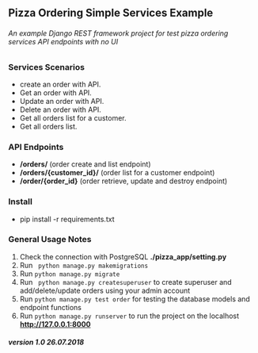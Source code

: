 ## Pizza Ordering Simple Services Example
###### An example Django REST framework project for test pizza ordering services API endpoints with no UI 


### Services Scenarios
* create an order with API.
* Get an order with API.
* Update an order with API.
* Delete an order with API.
* Get all orders list for a customer.
* Get all orders list.

### API Endpoints
* **/orders/** (order create and list endpoint)
* **/orders/{customer_id}/** (order list for a customer endpoint)
* **/order/{order_id}** (order retrieve, update and destroy endpoint)

### Install
* pip install -r requirements.txt

### General Usage Notes
1. Check the connection with PostgreSQL **./pizza_app/setting.py**
2. Run  ``` python manage.py makemigrations```
3. Run ```python manage.py migrate```
4. Run ``` python manage.py createsuperuser``` to create superuser and add/delete/update orders using your admin account
5. Run ```python manage.py test order``` for testing the database models and endpoint functions
6. Run ```python manage.py runserver``` to run the project on the localhost **http://127.0.0.1:8000**

##### version 1.0 26.07.2018
